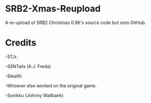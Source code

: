 # SRB2-Xmas-Reupload
A re-upload of SRB2 Christmas 0.96's source code but onto GitHub.
# Credits
-STJr.

-SSNTails (A.J. Freda)

-Stealth

-Whoever else worked on the original game.

-Sonikku (Johnny Wallbank)
